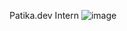 Patika.dev Intern
![image](https://github.com/user-attachments/assets/459d0975-dcc7-4a78-9b77-12aaa28626d5)
